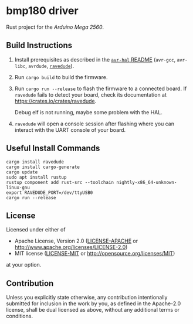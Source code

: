 bmp180 driver
============

Rust project for the _Arduino Mega 2560_.

## Build Instructions
1. Install prerequisites as described in the [`avr-hal` README] (`avr-gcc`, `avr-libc`, `avrdude`, [`ravedude`]).

2. Run `cargo build` to build the firmware.

3. Run `cargo run --release` to flash the firmware to a connected board.  If `ravedude`
   fails to detect your board, check its documentation at
   <https://crates.io/crates/ravedude>.

   Debug elf is not running, maybe some problem with the HAL. 

5. `ravedude` will open a console session after flashing where you can interact
   with the UART console of your board.

[`avr-hal` README]: https://github.com/Rahix/avr-hal#readme
[`ravedude`]: https://crates.io/crates/ravedude

## Useful Install Commands

```
cargo install ravedude
cargo install cargo-generate
cargo update
sudo apt install rustup
rustup component add rust-src --toolchain nightly-x86_64-unknown-linux-gnu
export RAVEDUDE_PORT=/dev/ttyUSB0
cargo run --release
````

## License
Licensed under either of

 - Apache License, Version 2.0
   ([LICENSE-APACHE](LICENSE-APACHE) or <http://www.apache.org/licenses/LICENSE-2.0>)
 - MIT license
   ([LICENSE-MIT](LICENSE-MIT) or <http://opensource.org/licenses/MIT>)

at your option.

## Contribution
Unless you explicitly state otherwise, any contribution intentionally submitted
for inclusion in the work by you, as defined in the Apache-2.0 license, shall
be dual licensed as above, without any additional terms or conditions.
